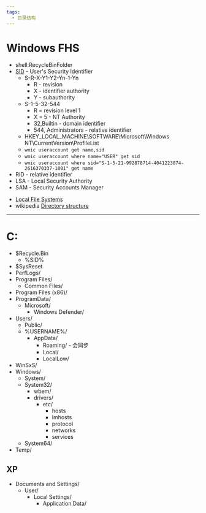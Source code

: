 ```yaml
---
tags:
  - 目录结构
---
```


# Windows FHS

- shell:RecycleBinFolder
- [SID] - User's Security Identifier
  - S-R-X-Y1-Y2-Yn-1-Yn
    - R - revision
    - X - identifier authority
    - Y - subauthority
  - S-1-5-32-544
    - R = revision level 1
    - X = 5 - NT Authority
    - 32,Builtin - domain identifier
    - 544, Administrators - relative identifier
  - HKEY_LOCAL_MACHINE\SOFTWARE\Microsoft\Windows NT\CurrentVersion\ProfileList
  - `wmic useraccount get name,sid`
  - `wmic useraccount where name="USER" get sid`
  - `wmic useraccount where sid="S-1-5-21-992878714-4041223874-2616370337-1001" get name`
- RID - relative identifier
- LSA - Local Security Authority
- SAM - Security Accounts Manager

[sid]: https://docs.microsoft.com/en-us/windows/security/identity-protection/access-control/security-identifiers

- [Local File Systems](https://docs.microsoft.com/en-us/windows/win32/fileio/file-systems)
- wikipedia [Directory structure](https://en.wikipedia.org/wiki/Directory_structure)

---

# C:

- $Recycle.Bin
  - %SID%
- $SysReset
- PerfLogs/
- Program Files/
  - Common Files/
- Program Files (x86)/
- ProgramData/
  - Microsoft/
    - Windows Defender/
- Users/
  - Public/
  - %USERNAME%/
    - AppData/
      - Roaming/ - 会同步
      - Local/
      - LocalLow/
- WinSxS/
- Windows/
  - System/
  - System32/
    - wbem/
    - drivers/
      - etc/
        - hosts
        - lmhosts
        - protocol
        - networks
        - services
  - System64/
- Temp/

## XP

- Documents and Settings/
  - User/
    - Local Settings/
      - Application Data/
